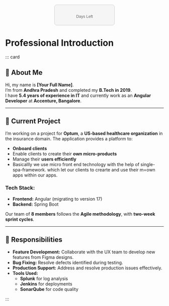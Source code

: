 


<div style="display: flex; justify-content: center; align-items: center; margin: 0;">
  <div style="padding: 20px; background-color: #f5f5f5; border: 1px solid #ccc; border-radius: 8px; font-family: Arial, sans-serif; text-align: center; width: 150px;">
    <div id="countdown-timer" style="font-size: 2em; font-weight: bold; color: #333;"></div>
    <div style="font-size: 0.9em; color: #666; margin-top: 10px;">Days Left</div>
  </div>
</div>


# Professional Introduction

::: card
## 👋 About Me
Hi, my name is **[Your Full Name]**.  
I’m from **Andhra Pradesh** and completed my **B.Tech in 2019**.  
I have **5.4 years of experience in IT** and currently work as an **Angular Developer** at **Accenture, Bangalore**.

---

## 💼 Current Project
I’m working on a project for **Optum**, a **US-based healthcare organization** in the insurance domain. The application provides a platform to:
- **Onboard clients**
- Enable clients to create their **own micro-products**
- Manage their **users efficiently**
- Basicallly we use micro front end technology with the help of single-spa-framework. which let our clients to crearte and use their m=own apps within our apps.

### Tech Stack:
- **Frontend:** Angular (migrating to version 17)  
- **Backend:** Spring Boot  

Our team of **8 members** follows the **Agile methodology**, with **two-week sprint cycles**.

---

## 🔧 Responsibilities
- **Feature Development:** Collaborate with the UX team to develop new features from Figma designs.  
- **Bug Fixing:** Resolve defects identified during testing.  
- **Production Support:** Address and resolve production issues effectively.  
- **Tools Used:**  
  - **Splunk** for log analysis  
  - **Jenkins** for deployments  
  - **SonarQube** for code quality  

:::






